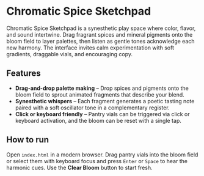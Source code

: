 # Chromatic Spice Sketchpad

Chromatic Spice Sketchpad is a synesthetic play space where color, flavor, and sound intertwine. Drag fragrant spices and mineral pigments onto the bloom field to layer palettes, then listen as gentle tones acknowledge each new harmony. The interface invites calm experimentation with soft gradients, draggable vials, and encouraging copy.

## Features
- **Drag-and-drop palette making** – Drop spices and pigments onto the bloom field to sprout animated fragments that describe your blend.
- **Synesthetic whispers** – Each fragment generates a poetic tasting note paired with a soft oscillator tone in a complementary register.
- **Click or keyboard friendly** – Pantry vials can be triggered via click or keyboard activation, and the bloom can be reset with a single tap.

## How to run
Open `index.html` in a modern browser. Drag pantry vials into the bloom field or select them with keyboard focus and press `Enter` or `Space` to hear the harmonic cues. Use the **Clear Bloom** button to start fresh.
